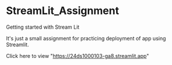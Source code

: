 # StreamLit_Assignment
Getting started with Stream Lit

It's just a small assignment for practicing deployment of app using Streamlit.

Click here to view "https://24ds1000103-ga8.streamlit.app"
